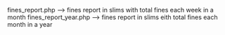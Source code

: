 fines_report.php --> fines report in slims with total fines each week in a month
fines_report_year.php --> fines report in slims eith total fines each month in a year
